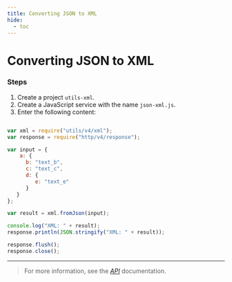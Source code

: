 ```yaml
---
title: Converting JSON to XML
hide:
  - toc
---
```


Converting JSON to XML
===

### Steps

1. Create a project `utils-xml`.
2. Create a JavaScript service with the name `json-xml.js`.
3. Enter the following content:

```javascript

var xml = require("utils/v4/xml");
var response = require("http/v4/response");

var input = {
	a: { 
      b: "text_b",
      c: "text_c",
      d: { 
         e: "text_e"
      }
   }
};

var result = xml.fromJson(input);

console.log("XML: " + result);
response.println(JSON.stringify("XML: " + result));

response.flush();
response.close();

```

---

> For more information, see the *[API](../../api/)* documentation.
